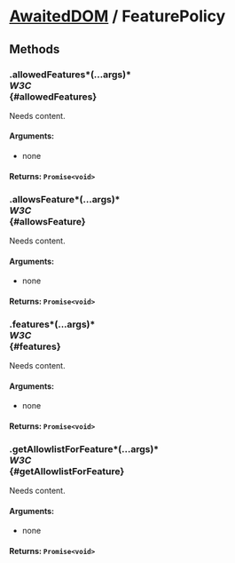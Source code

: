 # [AwaitedDOM](/docs/basic-interfaces/awaited-dom) <span>/</span> FeaturePolicy

## Methods

### .allowedFeatures*(...args)* <div class="specs"><i>W3C</i></div> {#allowedFeatures}

Needs content.

#### **Arguments**:


 - none

#### **Returns**: `Promise<void>`

### .allowsFeature*(...args)* <div class="specs"><i>W3C</i></div> {#allowsFeature}

Needs content.

#### **Arguments**:


 - none

#### **Returns**: `Promise<void>`

### .features*(...args)* <div class="specs"><i>W3C</i></div> {#features}

Needs content.

#### **Arguments**:


 - none

#### **Returns**: `Promise<void>`

### .getAllowlistForFeature*(...args)* <div class="specs"><i>W3C</i></div> {#getAllowlistForFeature}

Needs content.

#### **Arguments**:


 - none

#### **Returns**: `Promise<void>`
